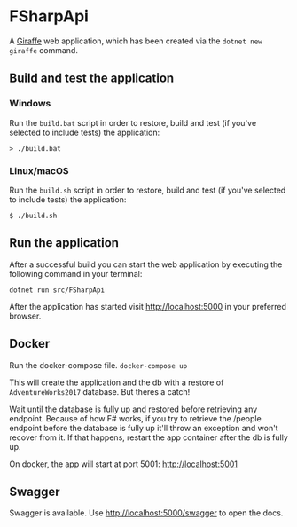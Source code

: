 # FSharpApi

A [Giraffe](https://github.com/giraffe-fsharp/Giraffe) web application, which has been created via the `dotnet new giraffe` command.

## Build and test the application

### Windows

Run the `build.bat` script in order to restore, build and test (if you've selected to include tests) the application:

```
> ./build.bat
```

### Linux/macOS

Run the `build.sh` script in order to restore, build and test (if you've selected to include tests) the application:

```
$ ./build.sh
```

## Run the application

After a successful build you can start the web application by executing the following command in your terminal:

```
dotnet run src/FSharpApi
```

After the application has started visit [http://localhost:5000](http://localhost:5000) in your preferred browser.

## Docker

Run the docker-compose file.
`docker-compose up`

This will create the application and the db with a restore of `AdventureWorks2017` database. But theres a catch!

Wait until the database is fully up and restored before retrieving any endpoint. Because of how F# works, if you try to retrieve the /people endpoint before the database is fully up it'll throw an exception and won't recover from it.
If that happens, restart the app container after the db is fully up.

On docker, the app will start at port 5001: [http://localhost:5001](http://localhost:5001)

## Swagger

Swagger is available. Use [http://localhost:5000/swagger](http://localhost:5000/swagger) to open the docs.